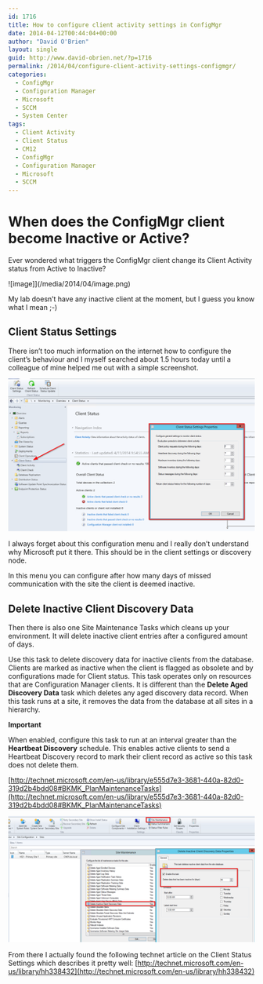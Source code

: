 ```yaml
---
id: 1716
title: How to configure client activity settings in ConfigMgr
date: 2014-04-12T00:44:04+00:00
author: "David O'Brien"
layout: single
guid: http://www.david-obrien.net/?p=1716
permalink: /2014/04/configure-client-activity-settings-configmgr/
categories:
  - ConfigMgr
  - Configuration Manager
  - Microsoft
  - SCCM
  - System Center
tags:
  - Client Activity
  - Client Status
  - CM12
  - ConfigMgr
  - Configuration Manager
  - Microsoft
  - SCCM
---
```

# When does the ConfigMgr client become Inactive or Active?

Ever wondered what triggers the ConfigMgr client change its Client Activity status from Active to Inactive?

![image]](/media/2014/04/image.png)

My lab doesn’t have any inactive client at the moment, but I guess you know what I mean ;-)

## Client Status Settings

There isn’t too much information on the internet how to configure the client’s behaviour and I myself searched about 1.5 hours today until a colleague of mine helped me out with a simple screenshot.

![image](/media/2014/04/image1.png)

I always forget about this configuration menu and I really don’t understand why Microsoft put it there. This should be in the client settings or discovery node.

In this menu you can configure after how many days of missed communication with the site the client is deemed inactive.

## Delete Inactive Client Discovery Data

Then there is also one Site Maintenance Tasks which cleans up your environment. It will delete inactive client entries after a configured amount of days.

Use this task to delete discovery data for inactive clients from the database. Clients are marked as inactive when the client is flagged as obsolete and by configurations made for Client status. This task operates only on resources that are Configuration Manager clients. It is different than the **Delete Aged Discovery Data** task which deletes any aged discovery data record. When this task runs at a site, it removes the data from the database at all sites in a hierarchy.

**Important**

When enabled, configure this task to run at an interval greater than the **Heartbeat Discovery** schedule. This enables active clients to send a Heartbeat Discovery record to mark their client record as active so this task does not delete them.

[http://technet.microsoft.com/en-us/library/e555d7e3-3681-440a-82d0-319d2b4bdd08#BKMK_PlanMaintenanceTasks](http://technet.microsoft.com/en-us/library/e555d7e3-3681-440a-82d0-319d2b4bdd08#BKMK_PlanMaintenanceTasks)

![image](/media/2014/04/image2.png)

From there I actually found the following technet article on the Client Status Settings which describes it pretty well: [http://technet.microsoft.com/en-us/library/hh338432](http://technet.microsoft.com/en-us/library/hh338432)